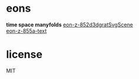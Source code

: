 # eons
**time space manyfolds**
[eon-z-852d3dgratSvgScene](https://sifbuilder.github.io/eons/eon-z-852d3dgratSvgScene.html)  
[eon-z-855a-text](https://sifbuilder.github.io/eons/eon-z-855a-text.html)  

# license
MIT  